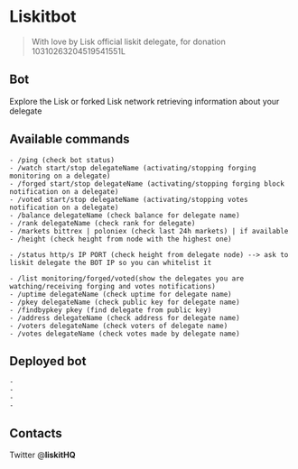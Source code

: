 # Liskitbot
> With love by Lisk official liskit delegate, for donation 10310263204519541551L

## Bot
Explore the Lisk or forked Lisk network retrieving information about your delegate

## Available commands

    - /ping (check bot status)
    - /watch start/stop delegateName (activating/stopping forging monitoring on a delegate)
    - /forged start/stop delegateName (activating/stopping forging block notification on a delegate)
    - /voted start/stop delegateName (activating/stopping votes notification on a delegate)
    - /balance delegateName (check balance for delegate name)
    - /rank delegateName (check rank for delegate)
    - /markets bittrex | poloniex (check last 24h markets) | if available
    - /height (check height from node with the highest one)

    - /status http/s IP PORT (check height from delegate node) --> ask to liskit delegate the BOT IP so you can whitelist it

    - /list monitoring/forged/voted(show the delegates you are watching/receiving forging and votes notifications)    
    - /uptime delegateName (check uptime for delegate name)
    - /pkey delegateName (check public key for delegate name)
    - /findbypkey pkey (find delegate from public key)
    - /address delegateName (check address for delegate name)
    - /voters delegateName (check voters of delegate name)
    - /votes delegateName (check votes made by delegate name)
    
## Deployed bot

    - 
    -
    -
    -
    
## Contacts

Twitter @**liskitHQ**
